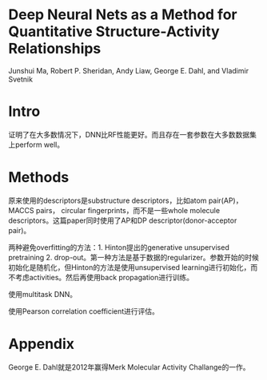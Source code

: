 # Deep Neural Nets as a Method for Quantitative Structure-Activity Relationships

Junshui Ma, Robert P. Sheridan, Andy Liaw, George E. Dahl, and Vladimir Svetnik

# Intro

证明了在大多数情况下，DNN比RF性能更好。而且存在一套参数在大多数数据集上perform well。

# Methods

原来使用的descriptors是substructure descriptors，比如atom pair(AP)，MACCS pairs， circular fingerprints，而不是一些whole molecule descriptors。这篇paper同时使用了AP和DP descriptor(donor-acceptor pair)。

两种避免overfitting的方法：1. Hinton提出的generative unsupervised pretraining 2. drop-out。第一种方法是基于数据的regularizer。参数开始的时候初始化是随机化，但Hinton的方法是使用unsupervised learning进行初始化，而不考虑activities。然后再使用back propagation进行训练。

使用multitask DNN。

使用Pearson correlation coefficient进行评估。

# Appendix

George E. Dahl就是2012年赢得Merk Molecular Activity Challange的一作。